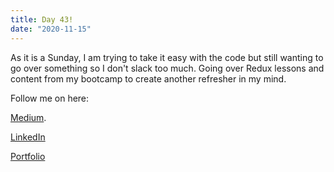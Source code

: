 ```yaml
---
title: Day 43!
date: "2020-11-15"
---
```



As it is a Sunday, I am trying to take it easy with the code but still wanting to go over something so I don't slack too much.
Going over Redux lessons and content from my bootcamp to create another refresher in my mind.


Follow me on here:


[Medium](https://medium.com/@kalemajoanna).

[LinkedIn](https://www.linkedin.com/in/joanna-e-kalema-a5a5b4136/)

[Portfolio](https://joannathedeveloper.netlify.app/)


